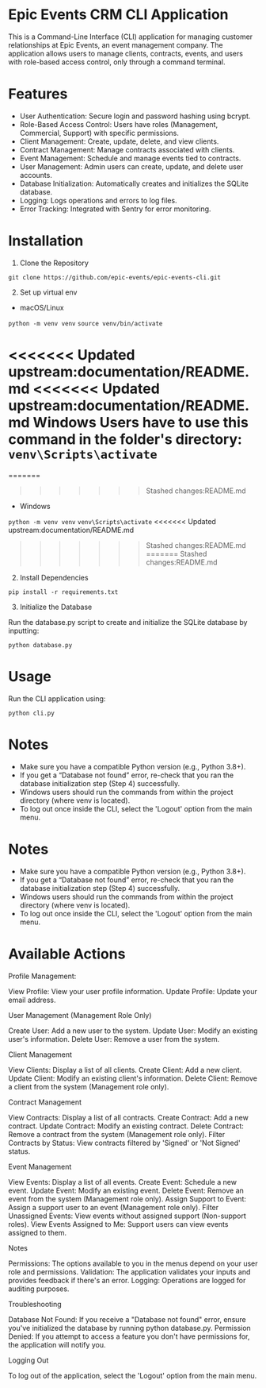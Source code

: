 # Epic Events CRM CLI Application

This is a Command-Line Interface (CLI) application for managing customer relationships at Epic Events, an event management company. The application allows users to manage clients, contracts, events, and users with role-based access control, only through a command terminal.

# Features

- User Authentication: Secure login and password hashing using bcrypt.
- Role-Based Access Control: Users have roles (Management, Commercial, Support) with specific permissions.
- Client Management: Create, update, delete, and view clients.
- Contract Management: Manage contracts associated with clients.
- Event Management: Schedule and manage events tied to contracts.
- User Management: Admin users can create, update, and delete user accounts.
- Database Initialization: Automatically creates and initializes the SQLite database.
- Logging: Logs operations and errors to log files.
- Error Tracking: Integrated with Sentry for error monitoring.

# Installation

1. Clone the Repository

`git clone https://github.com/epic-events/epic-events-cli.git`

2. Set up virtual env

- macOS/Linux

`python -m venv venv`
`source venv/bin/activate`

<<<<<<< Updated upstream:documentation/README.md
<<<<<<< Updated upstream:documentation/README.md
Windows Users have to use this command in the folder's directory: `venv\Scripts\activate`
=======
=======
>>>>>>> Stashed changes:README.md
- Windows

`python -m venv venv`
`venv\Scripts\activate`
<<<<<<< Updated upstream:documentation/README.md
>>>>>>> Stashed changes:README.md
=======
>>>>>>> Stashed changes:README.md

2. Install Dependencies

`pip install -r requirements.txt`

3. Initialize the Database

Run the database.py script to create and initialize the SQLite database by inputting:

`python database.py`

# Usage

Run the CLI application using:

`python cli.py`

# Notes

- Make sure you have a compatible Python version (e.g., Python 3.8+).
- If you get a “Database not found” error, re-check that you ran the database initialization step (Step 4) successfully.
- Windows users should run the commands from within the project directory (where venv is located).
- To log out once inside the CLI, select the 'Logout' option from the main menu.

# Notes

- Make sure you have a compatible Python version (e.g., Python 3.8+).
- If you get a “Database not found” error, re-check that you ran the database initialization step (Step 4) successfully.
- Windows users should run the commands from within the project directory (where venv is located).
- To log out once inside the CLI, select the 'Logout' option from the main menu.

# Available Actions

Profile Management:

View Profile: View your user profile information.
Update Profile: Update your email address.

User Management (Management Role Only)

Create User: Add a new user to the system.
Update User: Modify an existing user's information.
Delete User: Remove a user from the system.

Client Management

View Clients: Display a list of all clients.
Create Client: Add a new client.
Update Client: Modify an existing client's information.
Delete Client: Remove a client from the system (Management role only).

Contract Management

View Contracts: Display a list of all contracts.
Create Contract: Add a new contract.
Update Contract: Modify an existing contract.
Delete Contract: Remove a contract from the system (Management role only).
Filter Contracts by Status: View contracts filtered by 'Signed' or 'Not Signed' status.

Event Management

View Events: Display a list of all events.
Create Event: Schedule a new event.
Update Event: Modify an existing event.
Delete Event: Remove an event from the system (Management role only).
Assign Support to Event: Assign a support user to an event (Management role only).
Filter Unassigned Events: View events without assigned support (Non-support roles).
View Events Assigned to Me: Support users can view events assigned to them.

Notes

Permissions: The options available to you in the menus depend on your user role and permissions.
Validation: The application validates your inputs and provides feedback if there's an error.
Logging: Operations are logged for auditing purposes.

Troubleshooting

Database Not Found: If you receive a "Database not found" error, ensure you've initialized the database by running python database.py.
Permission Denied: If you attempt to access a feature you don't have permissions for, the application will notify you.

Logging Out

To log out of the application, select the 'Logout' option from the main menu.